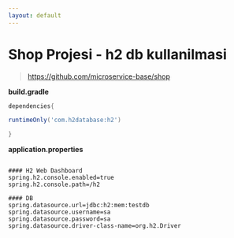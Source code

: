 ```yaml
---
layout: default
---
```

# Shop Projesi - h2 db kullanilmasi

> https://github.com/microservice-base/shop

**build.gradle**

```groovy
dependencies{

runtimeOnly('com.h2database:h2')

}
```

**application.properties**

```

#### H2 Web Dashboard 
spring.h2.console.enabled=true
spring.h2.console.path=/h2

#### DB
spring.datasource.url=jdbc:h2:mem:testdb
spring.datasource.username=sa
spring.datasource.password=sa
spring.datasource.driver-class-name=org.h2.Driver

```

